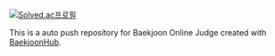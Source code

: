 [![Solved.ac프로필](http://mazassumnida.wtf/api/v2/generate_badge?boj=mango911)](https://solved.ac/{handle})

This is a auto push repository for Baekjoon Online Judge created with [BaekjoonHub](https://github.com/BaekjoonHub/BaekjoonHub).
